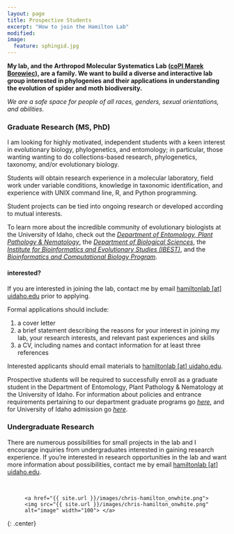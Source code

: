 ```yaml
---
layout: page
title: Prospective Students
excerpt: "How to join the Hamilton Lab"
modified: 
image:
  feature: sphingid.jpg
---
```


**My lab, and the Arthropod Molecular Systematics Lab ([coPI Marek Borowiec](https://www.uidaho.edu/cals/entomology-plant-pathology-and-nematology/our-people/marek-borowiec)), are a family. We want to build a diverse and interactive lab group interested in phylogenies and their applications in understanding the evolution of spider and moth biodiversity.**

*We are a safe space for people of all races, genders, sexual orientations, and abilities.*
<br>

### Graduate Research (MS, PhD)

I am looking for highly motivated, independent students with a keen interest in evolutionary biology, phylogenetics, and entomology; in particular, those wanting wanting to do collections-based research, phylogenetics, taxonomy, and/or evolutionary biology.

Students will obtain research experience in a molecular laboratory, field work under variable conditions, knowledge in taxonomic identification, and experience with UNIX command line, R, and Python programming.

Student projects can be tied into ongoing research or developed according to mutual interests.

To learn more about the incredible community of evolutionary biologists at the University of Idaho, check out the [*Department of Entomology, Plant Pathology & Nematology*](https://www.uidaho.edu/cals/entomology-plant-pathology-and-nematology), the [*Department of Biological Sciences*](http://www.uidaho.edu/sci/biology), the [*Institute for Bioinformatics and Evolutionary Studies (IBEST)*](http://www.uidaho.edu/research/ibest), and the [*Bioinformatics and Computational Biology Program*](http://www.uidaho.edu/cogs/bcb).


#### interested?

If you are interested in joining the lab, contact me by email [hamiltonlab [at] uidaho.edu](mailto:hamiltonlab@uidaho.edu?subject=Prospective%20graduate%20student) prior to applying.

Formal applications should include:

1. a cover letter
2. a brief statement describing the reasons for your interest in joining my lab, your research interests, and relevant past experiences and skills
3. a CV, including names and contact information for at least three references

Interested applicants should email materials to [hamiltonlab [at] uidaho.edu](mailto:hamiltonlab@uidaho.edu?subject=Prospective%20graduate%20student).

Prospective students will be required to successfully enroll as a graduate student in the Department of Entomology, Plant Pathology & Nematology at the University of Idaho. For information about policies and entrance requirements pertaining to our department graduate programs go [*here*](https://www.uidaho.edu/admissions/graduate/graduate-programs/entomology), and for University of Idaho admission go [*here*](http://www.uidaho.edu/graduateadmissions).


### Undergraduate Research

There are numerous possibilities for small projects in the lab and I encourage inquiries from undergraduates interested in gaining research experience. If you’re interested in research opportunities in the lab and want more information about possibilities, contact me by email [hamiltonlab [at] uidaho.edu](mailto:hamiltonlab@uidaho.edu?subject=Undergraduate%20research). 

<br>

<figure>

	<a href="{{ site.url }}/images/chris-hamilton_onwhite.png"><img src="{{ site.url }}/images/chris-hamilton_onwhite.png" alt="image" width="100"> </a>

</figure>
{: .center}

